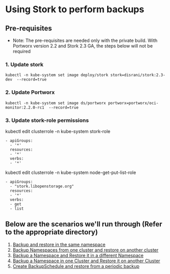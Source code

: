 # Using Stork to perform backups

## Pre-requisites
* Note: The pre-requisites are needed only with the private  build. With Portworx version 2.2 and Stork 2.3 GA, the steps below will not be required 

### 1. Update stork
```
kubectl -n kube-system set image deploy/stork stork=disrani/stork:2.3-dev  --record=true
```

### 2. Update Portworx
```
kubectl -n kube-system set image ds/portworx portworx=portworx/oci-monitor:2.2.0-rc1  --record=true
```

### 3. Update stork-role permissions
kubectl edit clusterrole -n kube-system stork-role
```
- apiGroups:
  - '*'
  resources:
  - '*'
  verbs:
  - '*'
```

kubectl edit clusterrole -n kube-system node-get-put-list-role
```
- apiGroups:
  - "stork.libopenstorage.org"
  resources:
  - '*'
  verbs:
  - get
  - list
```

## Below are the scenarios we'll run through (Refer to the appropriate directory)
1. [Backup and restore in the same namespace](https://github.com/satchpx/aks-px/tree/master/stork-backups/1)
2. [Backup Namespaces from one cluster and restore on another cluster](https://github.com/satchpx/aks-px/tree/master/stork-backups/2)
3. [Backup a Namespace and Restore it in a different Namespace](https://github.com/satchpx/aks-px/tree/master/stork-backups/3)
4. [Backup a Namespace in one Cluster and Restore it on another Cluster](https://github.com/satchpx/aks-px/tree/master/stork-backups/4)
5. [Create BackupSchedule and restore from a periodic backup](https://github.com/satchpx/aks-px/tree/master/stork-backups/5)
